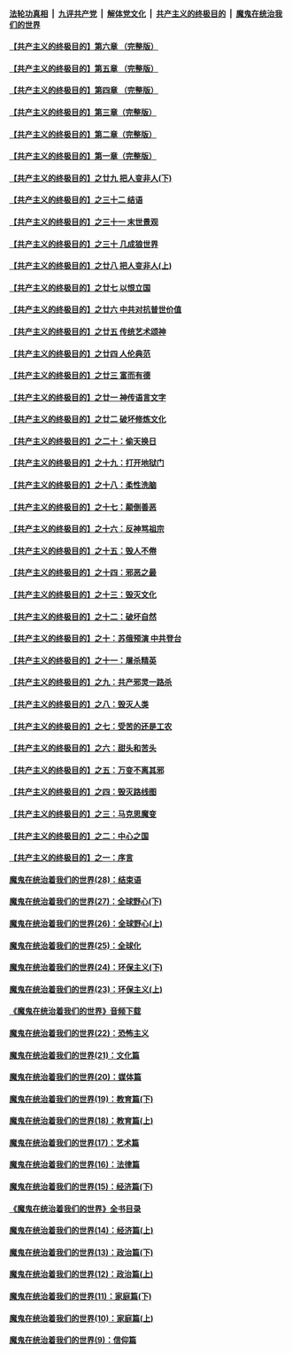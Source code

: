 ####  [法轮功真相](../../../../basic/blob/master/README.md?t=09250552) &nbsp;|&nbsp; [九评共产党](../../../../9ping.md/blob/master/README.md?t=09250552) &nbsp;|&nbsp; [解体党文化](../../../../jtdwh.md/blob/master/README.md?t=09250552)  &nbsp;|&nbsp; [共产主义的终极目的](../../../../gczydzjmd.md/blob/master/README.md?t=09250552) &nbsp;|&nbsp; [魔鬼在统治我们的世界](../../../../mgztzwmdsj.md/blob/master/README.md?t=09250552) 

#### [【共产主义的终极目的】第六章 （完整版）](../pages/nsc422/n11428913.md?t=09250552) 

#### [【共产主义的终极目的】第五章 （完整版）](../pages/nsc422/n11428912.md?t=09250552) 

#### [【共产主义的终极目的】第四章 （完整版）](../pages/nsc422/n11428907.md?t=09250552) 

#### [【共产主义的终极目的】第三章（完整版）](../pages/nsc422/n11428848.md?t=09250552) 

#### [【共产主义的终极目的】第二章（完整版）](../pages/nsc422/n11428831.md?t=09250552) 

#### [【共产主义的终极目的】第一章（完整版）](../pages/nsc422/n11417651.md?t=09250552) 

#### [【共产主义的终极目的】之廿九 把人变非人(下)](../pages/nsc422/n11344140.md?t=09250552) 

#### [【共产主义的终极目的】之三十二 结语](../pages/nsc422/n11360535.md?t=09250552) 

#### [【共产主义的终极目的】之三十一 末世景观](../pages/nsc422/n11351129.md?t=09250552) 

#### [【共产主义的终极目的】之三十 几成狼世界](../pages/nsc422/n11348280.md?t=09250552) 

#### [【共产主义的终极目的】之廿八 把人变非人(上)](../pages/nsc422/n11340492.md?t=09250552) 

#### [【共产主义的终极目的】之廿七 以恨立国](../pages/nsc422/n11336944.md?t=09250552) 

#### [【共产主义的终极目的】之廿六 中共对抗普世价值](../pages/nsc422/n11324785.md?t=09250552) 

#### [【共产主义的终极目的】之廿五 传统艺术颂神](../pages/nsc422/n11296396.md?t=09250552) 

#### [【共产主义的终极目的】之廿四 人伦典范](../pages/nsc422/n11296397.md?t=09250552) 

#### [【共产主义的终极目的】之廿三 富而有德](../pages/nsc422/n11283598.md?t=09250552) 

#### [【共产主义的终极目的】之廿一 神传语言文字](../pages/nsc422/n11263265.md?t=09250552) 

#### [【共产主义的终极目的】之廿二 破坏修炼文化](../pages/nsc422/n11245728.md?t=09250552) 

#### [【共产主义的终极目的】之二十：偷天换日](../pages/nsc422/n11238846.md?t=09250552) 

#### [【共产主义的终极目的】之十九：打开地狱门](../pages/nsc422/n11206376.md?t=09250552) 

#### [【共产主义的终极目的】之十八：柔性洗脑](../pages/nsc422/n11199994.md?t=09250552) 

#### [【共产主义的终极目的】之十七：颠倒善恶](../pages/nsc422/n11179782.md?t=09250552) 

#### [【共产主义的终极目的】之十六：反神骂祖宗](../pages/nsc422/n11166798.md?t=09250552) 

#### [【共产主义的终极目的】之十五：毁人不倦](../pages/nsc422/n11166792.md?t=09250552) 

#### [【共产主义的终极目的】之十四：邪恶之最](../pages/nsc422/n11150249.md?t=09250552) 

#### [【共产主义的终极目的】之十三：毁灭文化](../pages/nsc422/n11135227.md?t=09250552) 

#### [【共产主义的终极目的】之十二：破坏自然](../pages/nsc422/n11135214.md?t=09250552) 

#### [【共产主义的终极目的】之十：苏俄预演 中共登台](../pages/nsc422/n11118424.md?t=09250552) 

#### [【共产主义的终极目的】之十一：屠杀精英](../pages/nsc422/n11118442.md?t=09250552) 

#### [【共产主义的终极目的】之九：共产邪灵一路杀](../pages/nsc422/n11114139.md?t=09250552) 

#### [【共产主义的终极目的】之八：毁灭人类](../pages/nsc422/n11108503.md?t=09250552) 

#### [【共产主义的终极目的】之七：受苦的还是工农](../pages/nsc422/n11101809.md?t=09250552) 

#### [【共产主义的终极目的】之六：甜头和苦头](../pages/nsc422/n11096971.md?t=09250552) 

#### [【共产主义的终极目的】之五：万变不离其邪](../pages/nsc422/n11091285.md?t=09250552) 

#### [【共产主义的终极目的】之四：毁灭路线图](../pages/nsc422/n11086284.md?t=09250552) 

#### [【共产主义的终极目的】之三：马克思魔变](../pages/nsc422/n11061941.md?t=09250552) 

#### [【共产主义的终极目的】之二：中心之国](../pages/nsc422/n11047728.md?t=09250552) 

#### [【共产主义的终极目的】之一：序言](../pages/nsc422/n11086077.md?t=09250552) 

#### [魔鬼在统治着我们的世界(28)：结束语](../pages/nsc422/n10936246.md?t=09250552) 

#### [魔鬼在统治着我们的世界(27)：全球野心(下)](../pages/nsc422/n10928319.md?t=09250552) 

#### [魔鬼在统治着我们的世界(26)：全球野心(上)](../pages/nsc422/n10900318.md?t=09250552) 

#### [魔鬼在统治着我们的世界(25)：全球化](../pages/nsc422/n10788205.md?t=09250552) 

#### [魔鬼在统治着我们的世界(24)：环保主义(下)](../pages/nsc422/n10695307.md?t=09250552) 

#### [魔鬼在统治着我们的世界(23)：环保主义(上)](../pages/nsc422/n10688613.md?t=09250552) 

#### [《魔鬼在统治着我们的世界》音频下载](../pages/nsc422/n10635553.md?t=09250552) 

#### [魔鬼在统治着我们的世界(22)：恐怖主义](../pages/nsc422/n10614727.md?t=09250552) 

#### [魔鬼在统治着我们的世界(21)：文化篇](../pages/nsc422/n10597706.md?t=09250552) 

#### [魔鬼在统治着我们的世界(20)：媒体篇](../pages/nsc422/n10586579.md?t=09250552) 

#### [魔鬼在统治着我们的世界(19)：教育篇(下)](../pages/nsc422/n10564808.md?t=09250552) 

#### [魔鬼在统治着我们的世界(18)：教育篇(上)](../pages/nsc422/n10526970.md?t=09250552) 

#### [魔鬼在统治着我们的世界(17)：艺术篇](../pages/nsc422/n10499093.md?t=09250552) 

#### [魔鬼在统治着我们的世界(16)：法律篇](../pages/nsc422/n10485969.md?t=09250552) 

#### [魔鬼在统治着我们的世界(15)：经济篇(下)](../pages/nsc422/n10469975.md?t=09250552) 

#### [《魔鬼在统治着我们的世界》全书目录](../pages/nsc422/n10464261.md?t=09250552) 

#### [魔鬼在统治着我们的世界(14)：经济篇(上)](../pages/nsc422/n10457370.md?t=09250552) 

#### [魔鬼在统治着我们的世界(13)：政治篇(下)](../pages/nsc422/n10448270.md?t=09250552) 

#### [魔鬼在统治着我们的世界(12)：政治篇(上)](../pages/nsc422/n10444576.md?t=09250552) 

#### [魔鬼在统治着我们的世界(11)：家庭篇(下)](../pages/nsc422/n10440961.md?t=09250552) 

#### [魔鬼在统治着我们的世界(10)：家庭篇(上)](../pages/nsc422/n10435448.md?t=09250552) 

#### [魔鬼在统治着我们的世界(9)：信仰篇](../pages/nsc422/n10432159.md?t=09250552) 

